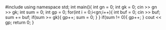 #include<iostream>
using namespace std;
int main(){
	int gn = 0;
	int gk = 0;
	cin >> gn >> gk;
	int sum = 0;
	int gp = 0;
	for(int i = 0;i<gn;i++){
		int buf = 0;
		cin >> buf;
		sum += buf;
		if(sum >= gk){
			gp++;
			sum = 0;
		}
	}
	if(sum != 0){
		gp++;
	}
	cout << gp;
	return 0;
}
